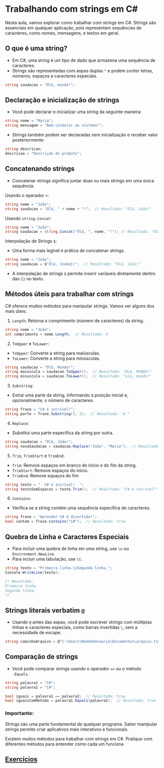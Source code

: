 # Trabalhando com strings em C#

Nesta aula, vamos explorar como trabalhar com strings em C#. Strings são essenciais em qualquer aplicação, pois representam sequências de caracteres, como nomes, mensagens, e textos em geral.

## O que é uma string?

- Em C#, uma string é um tipo de dado que armazena uma sequência de caracteres.
- Strings são representadas com aspas duplas ``"`` e podem conter letras, números, espaços e caracteres especiais.

```csharp
string saudacao = "Olá, mundo!";
```

## Declaração e inicialização de strings

- Você pode declarar e inicializar uma string da seguinte maneira:

```csharp
string nome = "Maria";
string mensagem = "Bem-vindo(a) ao sistema!";
```

- Strings também podem ser declaradas sem inicialização e receber valor posteriormente:

```csharp
string descricao;
descricao = "Descrição do produto";
```

## Concatenando strings

- Concatenar strings significa juntar duas ou mais strings em uma única sequência.

Usando o operador `+`:

```csharp
string nome = "João";
string saudacao = "Olá, " + nome + "!";  // Resultado: "Olá, João!"
```

Usando `string.Concat`:

```csharp
string nome = "João";
string saudacao = string.Concat("Olá, ", nome, "!"); // Resultado: "Olá, João!"
```

Interpolação de Strings `$`:

- Uma forma mais legível e prática de concatenar strings.

```csharp
string nome = "João";
string saudacao = $"Olá, {nome}!";  // Resultado: "Olá, João!"
```

- A interpolação de strings `$` permite inserir variáveis diretamente dentro das `{}` no texto.

## Métodos úteis para trabalhar com strings

C# oferece muitos métodos para manipular strings. Vamos ver alguns dos 
mais úteis:

1. `Length`: Retorna o comprimento (número de caracteres) da string.
```csharp
string nome = "João";
int comprimento = nome.Length;  // Resultado: 4
```

2. `ToUpper` e `ToLower`:

- `ToUpper`: Converte a string para maiúsculas.
- `ToLower`: Converte a string para minúsculas.

```csharp
string saudacao = "Olá, Mundo!";
string maiuscula = saudacao.ToUpper();  // Resultado: "OLÁ, MUNDO!"
string minuscula = saudacao.ToLower();  // Resultado: "olá, mundo!"
```

3. `Substring`:

- Extrai uma parte da string, informando a posição inicial e, opcionalmente, o número de caracteres.

```csharp
string frase = "C# é incrível!";
string parte = frase.Substring(3, 2);  // Resultado: "é "
```

4. `Replace`:

- Substitui uma parte específica da string por outra.

```csharp
string saudacao = "Olá, João!";
string novaSaudacao = saudacao.Replace("João", "Maria");  // Resultado: "Olá, Maria!"
```

5. `Trim`, `TrimStart` e `TrimEnd`:

- `Trim`: Remove espaços em branco do início e do fim da string.
- `TrimStart`: Remove espaços do início.
- `TrimEnd`: Remove espaços do fim

```csharp
string texto = "  C# é incrível!  ";
string textoSemEspacos = texto.Trim();  // Resultado: "C# é incrível!"
```

6. `Contains`:

- Verifica se a string contém uma sequência específica de caracteres.

```csharp
string frase = "Aprender C# é divertido!";
bool contem = frase.Contains("C#");  // Resultado: true
```

## Quebra de Linha e Caracteres Especiais

- Para incluir uma quebra de linha em uma string, use `\n` ou `Environment.NewLine`.
- Para incluir uma tabulação, use `\t`.

```csharp
string texto = "Primeira linha.\nSegunda linha.";
Console.WriteLine(texto);

/* Resultado:
Primeira linha.
Segunda linha.
*/
```

## Strings literais verbatim `@`

- Usando `@` antes das aspas, você pode escrever strings com múltiplas linhas e caracteres especiais, como barras invertidas `\`, sem a necessidade de escape.

```csharp
string caminhoArquivo = @"C:\Users\NomeDoUsuario\Documentos\arquivo.txt";
```

## Comparação de strings

- Você pode comparar strings usando o operador `==` ou o método `.Equals`.

```csharp
string palavra1 = "C#";
string palavra2 = "C#";

bool iguais = palavra1 == palavra2;  // Resultado: true
bool iguaisComMetodo = palavra1.Equals(palavra2);  // Resultado: true
```

### Importante:

Strings são uma parte fundamental de qualquer programa. Saber manipular strings permite criar aplicativos mais interativos e funcionais.

Existem muitos métodos para trabalhar com strings em C#. Pratique com diferentes métodos para entender como cada um funciona

## [Exercícios](02-exercicios.md)